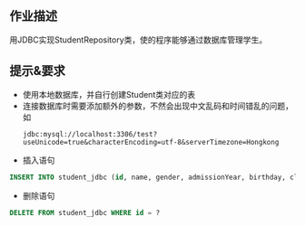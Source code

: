 ## 作业描述

用JDBC实现StudentRepository类，使的程序能够通过数据库管理学生。

## 提示&要求

- 使用本地数据库，并自行创建Student类对应的表
- 连接数据库时需要添加额外的参数，不然会出现中文乱码和时间错乱的问题，如
    ```
    jdbc:mysql://localhost:3306/test?useUnicode=true&characterEncoding=utf-8&serverTimezone=Hongkong
    ```
- 插入语句
```sql
INSERT INTO student_jdbc (id, name, gender, admissionYear, birthday, classId) VALUES (?, ?, ?, ?, ?, ?);
```
- 删除语句
```sql
DELETE FROM student_jdbc WHERE id = ?
```
